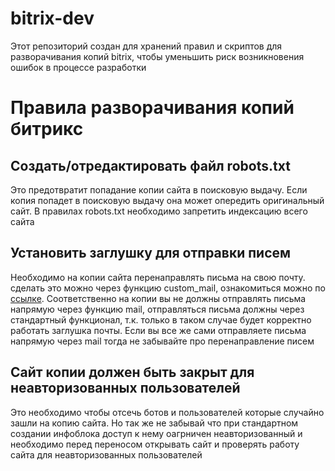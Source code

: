 # bitrix-dev
Этот репозиторий создан для хранений правил и скриптов для разворачивания копий bitrix, чтобы уменьшить риск возникновения ошибок в процессе разработки

# Правила разворачивания копий битрикс

## Создать/отредактировать файл robots.txt
Это предотвратит попадание копии сайта в поисковую выдачу. Если копия попадет в поисковую выдачу она может опередить оригинальный сайт.
В правилах robots.txt необходимо запретить индексацию всего сайта

## Установить заглушку для отправки писем
Необходимо на копии сайта перенаправлять письма на свою почту. сделать это можно через функцию custom_mail, ознакомиться можно по [ссылке](https://dev.1c-bitrix.ru/community/webdev/user/16002/blog/1073/). Соответственно на копии вы не должны отправлять письма напрямую через функцию mail, отправляться письма должны через стандартный функционал, т.к. только в таком случае будет корректно работать заглушка почты. Если вы все же сами отправляете письма напрямую через mail тогда не забывайте про перенаправление писем

## Сайт копии должен быть закрыт для неавторизованных пользователей
Это необходимо чтобы отсечь ботов и пользователей которые случайно зашли на копию сайта. Но так же не забывай что при стандартном создании инфоблока доступ к нему оагрничен неавторизованный и необходимо перед переносом открывать сайт и проверять работу сайта для неавторизованных пользователей
